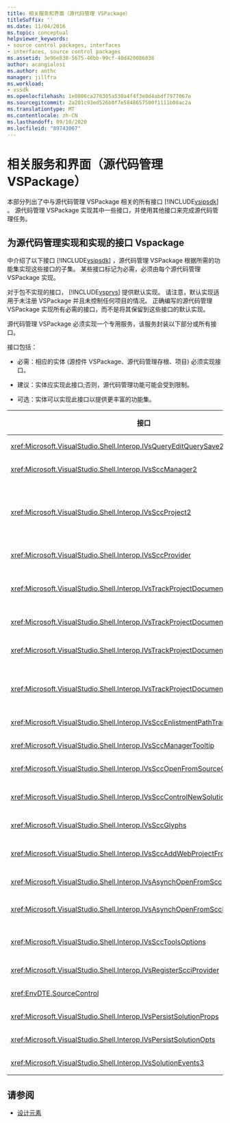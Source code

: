 ```yaml
---
title: 相关服务和界面（源代码管理 VSPackage）
titleSuffix: ''
ms.date: 11/04/2016
ms.topic: conceptual
helpviewer_keywords:
- source control packages, interfaces
- interfaces, source control packages
ms.assetid: 3e96e838-5675-46bb-99cf-40d420086038
author: acangialosi
ms.author: anthc
manager: jillfra
ms.workload:
- vssdk
ms.openlocfilehash: 1e0806ca278305a530a4f4f3e0d4abdf7977067e
ms.sourcegitcommit: 2a201c93ed526b0f7e5848657500f1111b08ac2a
ms.translationtype: MT
ms.contentlocale: zh-CN
ms.lasthandoff: 09/10/2020
ms.locfileid: "89743067"
---
```

# <a name="related-services-and-interfaces-source-control-vspackage"></a>相关服务和界面（源代码管理 VSPackage）

本部分列出了中与源代码管理 VSPackage 相关的所有接口 [!INCLUDE[vsipsdk](../../extensibility/includes/vsipsdk_md.md)] 。 源代码管理 VSPackage 实现其中一些接口，并使用其他接口来完成源代码管理任务。

## <a name="interfaces-implemented-by-and-for-source-control-vspackages"></a>为源代码管理实现和实现的接口 Vspackage

 中介绍了以下接口 [!INCLUDE[vsipsdk](../../extensibility/includes/vsipsdk_md.md)] ，源代码管理 VSPackage 根据所需的功能集实现这些接口的子集。 某些接口标记为必需，必须由每个源代码管理 VSPackage 实现。

 对于包不实现的接口， [!INCLUDE[vsprvs](../../code-quality/includes/vsprvs_md.md)] 提供默认实现。 请注意，默认实现适用于未注册 VSPackage 并且未控制任何项目的情况。 正确编写的源代码管理 VSPackage 实现所有必需的接口，而不是将其保留到这些接口的默认实现。

 源代码管理 VSPackage 必须实现一个专用服务，该服务封装以下部分或所有接口。

 接口包括：

- 必需：相应的实体 (源控件 VSPackage、源代码管理存根、项目) 必须实现接口。

- 建议：实体应实现此接口;否则，源代码管理功能可能会受到限制。

- 可选：实体可以实现此接口以提供更丰富的功能集。

| 接口 | 目的 | 实现者 | 实施? |
| - | - |--------------------------|-------------|
| <xref:Microsoft.VisualStudio.Shell.Interop.IVsQueryEditQuerySave2> | 编辑器在修改或保存文件之前调用此接口。 如果签出失败，则源代码管理 VSPackage 可以签出文件或拒绝操作。 | 源代码管理 VSPackage | 建议 |
| <xref:Microsoft.VisualStudio.Shell.Interop.IVsSccManager2> | 此接口提供了项目的基本源代码管理功能，例如，通过源代码管理注册和注销项目，并提供对基本源控件标志符号的支持。 | 源代码管理 VSPackage | 必需 |
| <xref:Microsoft.VisualStudio.Shell.Interop.IVsSccProject2> | 此接口是 <xref:Microsoft.VisualStudio.Shell.Interop.IVsHierarchy> 使用函数获取的 <xref:System.Runtime.InteropServices.Marshal.QueryInterface%2A> ，或者只是将实现的对象强制转换 `IVsHierarchy` 为 `IVsSccProject2` 。 它用于在项目中获取源代码管理下的文件或通知项目当前源代码管理状态或位置。 | Project | 必需 |
| <xref:Microsoft.VisualStudio.Shell.Interop.IVsSccProvider> | 集成模块使用此接口设置当前活动的 VSPackage。 | 源代码管理 VSPackage | 必需 |
| <xref:Microsoft.VisualStudio.Shell.Interop.IVsTrackProjectDocuments2> | 此接口基于订阅模型。 任何 VSPackage 都可以发出信号，指示它希望接收文档事件，并在即将发生的事件上通知 shell。 它由实现并处理 [!INCLUDE[vsprvs](../../code-quality/includes/vsprvs_md.md)] ，后者又将实现的事件传递 `IVsTrackProjectDocumentsEvents2` 给 VSPackage。 | 源代码管理存根 | 必需 |
| <xref:Microsoft.VisualStudio.Shell.Interop.IVsTrackProjectDocuments3> | 此接口提供批处理、同步读/写操作和高级 `OnQueryAddFiles` 方法。 | 源代码管理存根 | 必需 |
| <xref:Microsoft.VisualStudio.Shell.Interop.IVsTrackProjectDocumentsEvents2> | 当将新文件添加到项目中时，或在项目中重命名或删除文件和文件夹时，**解决方案资源管理器**和项目将调用此接口。 源代码管理 VSPackage 可以签出项目文件或取消该操作。 | 源代码管理 VSPackage | 建议 |
| <xref:Microsoft.VisualStudio.Shell.Interop.IVsTrackProjectDocumentsEvents3> | **解决方案资源管理器** 和项目调用此接口，以响应对 IVstrackProjectDocuments3 接口的方法所做的调用。 源代码管理 VSPackage 可以跟踪批处理操作、同步读/写操作以及使用更高级的 `OnQueryAddFiles` 方法。 | 源代码管理 VSPackage | 建议 |
| <xref:Microsoft.VisualStudio.Shell.Interop.IVsSccEnlistmentPathTranslation> | 此接口提供对 Web 项目的登记管理支持。 | 源代码管理 VSPackage | 建议 |
| <xref:Microsoft.VisualStudio.Shell.Interop.IVsSccManagerTooltip> | 此接口用于检索项目中受源代码管理的文件的工具提示。 | 源代码管理 VSPackage | 可选 |
| <xref:Microsoft.VisualStudio.Shell.Interop.IVsSccOpenFromSourceControl> | 此接口提供命名空间扩展支持。 | 源代码管理 VSPackage | 可选 |
| <xref:Microsoft.VisualStudio.Shell.Interop.IVsSccControlNewSolution> | VSPackage 使用此接口将命名空间扩展集成到 " **新建**"、" **打开**" 或 " **保存** " 对话框中。 因此，项目可以在创建时自动添加到源代码管理，或在保存操作生效时添加到源代码管理。 | 源代码管理 VSPackage | 可选 |
| <xref:Microsoft.VisualStudio.Shell.Interop.IVsSccGlyphs> | VSPackage 使用此接口将其他标志符号定义为 **解决方案资源管理器**中的节点的源代码管理标志符号。 | 源代码管理 VSPackage | 可选 |
| <xref:Microsoft.VisualStudio.Shell.Interop.IVsSccAddWebProjectFromSourceControl> | Web 项目的 " **添加** " 对话框使用此接口。 它提供用于浏览源代码管理位置和打开之前在该位置添加到源代码管理存储库中的 Web 项目的方法。 | 源代码管理 VSPackage | 建议 |
| <xref:Microsoft.VisualStudio.Shell.Interop.IVsAsynchOpenFromScc> | 此接口提供对异步 (后台) 从源代码管理加载项目的支持。 | 源代码管理 VSPackage | 可选 |
| <xref:Microsoft.VisualStudio.Shell.Interop.IVsAsynchOpenFromSccProjectEvents> | 此接口允许项目监视由启动的异步加载的进度 <xref:Microsoft.VisualStudio.Shell.Interop.IVsAsynchOpenFromScc> 。 | Project | 可选 |
| <xref:Microsoft.VisualStudio.Shell.Interop.IVsSccToolsOptions> | 此接口允许 IDE 查询活动源代码管理 VSPackage。 即使没有已注册的活动源代码管理 VSPackage，IDE 也会查询具有意义的源代码管理设置的值。 此接口由实现和处理 [!INCLUDE[vsprvs](../../code-quality/includes/vsprvs_md.md)] 。 | 源代码管理存根 | 必需 |
| <xref:Microsoft.VisualStudio.Shell.Interop.IVsRegisterScciProvider> | 此接口用于注册源代码管理 VSPackage。 | 源代码管理存根 | 必需 |
| <xref:EnvDTE.SourceControl> | 此接口在自动化中使用。 因此，它只公开可以在不显示任何用户界面的情况下执行的函数。 | 源代码管理 VSPackage | 可选 |
| <xref:Microsoft.VisualStudio.Shell.Interop.IVsPersistSolutionProps> | 此接口用于将源代码管理设置保存到解决方案 ( .sln) 文件中。 这些设置包括源代码管理位置和源代码管理状态标志。 | 源代码管理 VSPackage | 建议 |
| <xref:Microsoft.VisualStudio.Shell.Interop.IVsPersistSolutionOpts> | 此接口用于将源代码管理设置保存到解决方案选项 ( .suo) 文件中。 这可能包括用户特定的源代码管理设置，如当前用户的登记位置。 | 源代码管理 VSPackage | 建议 |
| <xref:Microsoft.VisualStudio.Shell.Interop.IVsSolutionEvents3> | 此接口用于监视事件，以便执行操作（如在关闭解决方案之前签入项目文件，或在打开项目时从源代码管理获取新文件）。 | 源代码管理 VSPackage | 建议 |

## <a name="see-also"></a>请参阅
- [设计元素](../../extensibility/internals/source-control-vspackage-design-elements.md)
